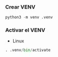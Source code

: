 ### Crear VENV

```python
python3 -m venv .venv
```

### Activar el VENV
  - Linux

```python
. .venv/bin/activate
```

